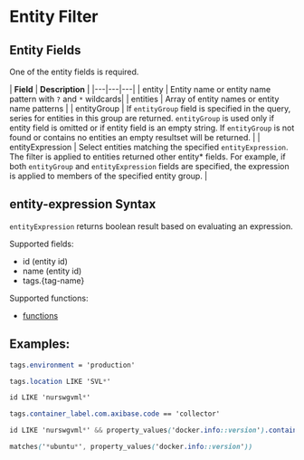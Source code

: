 # Entity Filter

## Entity Fields

One of the entity fields is required.

| **Field** | **Description** |
|---|---|---|
| entity    | Entity name or entity name pattern with `?` and `*` wildcards|
| entities | Array of entity names or entity name patterns |
| entityGroup | If `entityGroup` field is specified in the query, series for entities in this group are returned. `entityGroup` is used only if entity field is omitted or if entity field is an empty string. If `entityGroup` is not found or contains no entities an empty resultset will be returned. |
| entityExpression | Select entities matching the specified `entityExpression`. The filter is applied to entities returned other entity* fields. For example, if both `entityGroup` and `entityExpression` fields are specified, the expression is applied to members of the specified entity group.   |

## entity-expression Syntax

`entityExpression` returns boolean result based on evaluating an expression.

Supported fields:

* id (entity id)
* name (entity id)
* tags.{tag-name}

Supported functions:

* [functions](/rule-engine/functions.md)

## Examples:

```css
tags.environment = 'production'
```

```css
tags.location LIKE 'SVL*'
```

```css
id LIKE 'nurswgvml*'
```

```css
tags.container_label.com.axibase.code == 'collector'
```

```css
id LIKE 'nurswgvml*' && property_values('docker.info::version').contains('1.9.1')
```

```css
matches('*ubuntu*', property_values('docker.info::version'))
```


